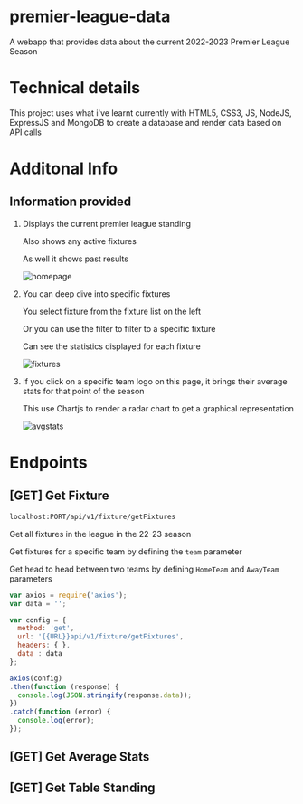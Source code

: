 # premier-league-data

A webapp that provides data about the current 2022-2023 Premier League Season

# Technical details

This project uses what i've learnt currently with HTML5, CSS3, JS, NodeJS, ExpressJS and MongoDB to create a database and render data based on API calls

# Additonal Info

## Information provided

1.  Displays the current premier league standing

    Also shows any active fixtures

    As well it shows past results

    ![homepage](https://user-images.githubusercontent.com/84675458/203622653-b6fabf1b-d542-4507-bbb4-cbf3d326d68d.PNG)

2.  You can deep dive into specific fixtures

    You select fixture from the fixture list on the left

    Or you can use the filter to filter to a specific fixture

    Can see the statistics displayed for each fixture

    ![fixtures](https://user-images.githubusercontent.com/84675458/203622650-98c17e38-6c35-4012-bab4-8b450e6a0606.PNG)

3.  If you click on a specific team logo on this page, it brings their average stats for that point of the season

    This use Chartjs to render a radar chart to get a graphical representation
    
    ![avgstats](https://user-images.githubusercontent.com/84675458/203622649-fb08abaf-6208-466c-84e9-527b220de827.PNG)

# Endpoints
## [GET] Get Fixture
```sh
localhost:PORT/api/v1/fixture/getFixtures
```
Get all fixtures in the league in the 22-23 season

Get fixtures for a specific team by defining the `team` parameter

Get head to head between two teams by defining `HomeTeam` and `AwayTeam` parameters

```js
var axios = require('axios');
var data = '';

var config = {
  method: 'get',
  url: '{{URL}}api/v1/fixture/getFixtures',
  headers: { },
  data : data
};

axios(config)
.then(function (response) {
  console.log(JSON.stringify(response.data));
})
.catch(function (error) {
  console.log(error);
});
```
## [GET] Get Average Stats
## [GET] Get Table Standing

